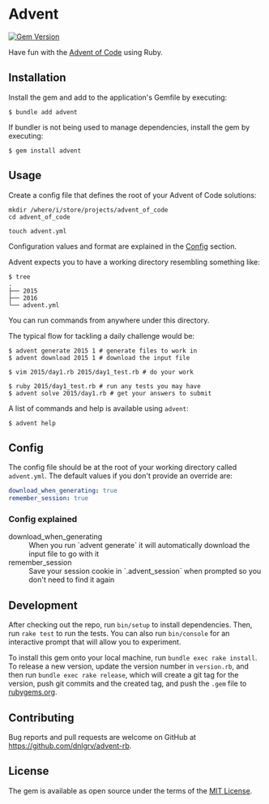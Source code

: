 # Advent

[![Gem Version](https://badge.fury.io/rb/advent.svg)](https://badge.fury.io/rb/advent)

Have fun with the [Advent of Code](https://rubygems.org) using Ruby.

## Installation

Install the gem and add to the application's Gemfile by executing:

    $ bundle add advent

If bundler is not being used to manage dependencies, install the gem by executing:

    $ gem install advent

## Usage

Create a config file that defines the root of your Advent of Code solutions:

```
mkdir /where/i/store/projects/advent_of_code
cd advent_of_code

touch advent.yml
```

Configuration values and format are explained in the [Config](#config) section.

Advent expects you to have a working directory resembling something like:

    $ tree
    .
    ├── 2015
    ├── 2016
    └── advent.yml

You can run commands from anywhere under this directory.

The typical flow for tackling a daily challenge would be:

    $ advent generate 2015 1 # generate files to work in
    $ advent download 2015 1 # download the input file

    $ vim 2015/day1.rb 2015/day1_test.rb # do your work

    $ ruby 2015/day1_test.rb # run any tests you may have
    $ advent solve 2015/day1.rb # get your answers to submit

A list of commands and help is available using `advent`:

    $ advent help

## Config

The config file should be at the root of your working directory called
`advent.yml`. The default values if you don't provide an override are:

```yaml
download_when_generating: true
remember_session: true
```

### Config explained

<dl>
<dt>download_when_generating</dt>
<dd>
When you run `advent generate` it will automatically download the input file to
go with it
</dd>

<dt>remember_session</dt>
<dd>
Save your session cookie in `.advent_session` when prompted so you don't need to
find it again
</dd>
</dl>

## Development

After checking out the repo, run `bin/setup` to install dependencies. Then, run `rake test` to run the tests. You can also run `bin/console` for an interactive prompt that will allow you to experiment.

To install this gem onto your local machine, run `bundle exec rake install`. To release a new version, update the version number in `version.rb`, and then run `bundle exec rake release`, which will create a git tag for the version, push git commits and the created tag, and push the `.gem` file to [rubygems.org](https://rubygems.org).

## Contributing

Bug reports and pull requests are welcome on GitHub at https://github.com/dnlgrv/advent-rb.

## License

The gem is available as open source under the terms of the [MIT License](https://opensource.org/licenses/MIT).
